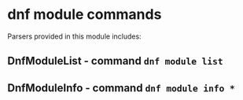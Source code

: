dnf module commands
===================

Parsers provided in this module includes:

DnfModuleList - command ``dnf module list``
-------------------------------------------

DnfModuleInfo - command ``dnf module info *``
---------------------------------------------